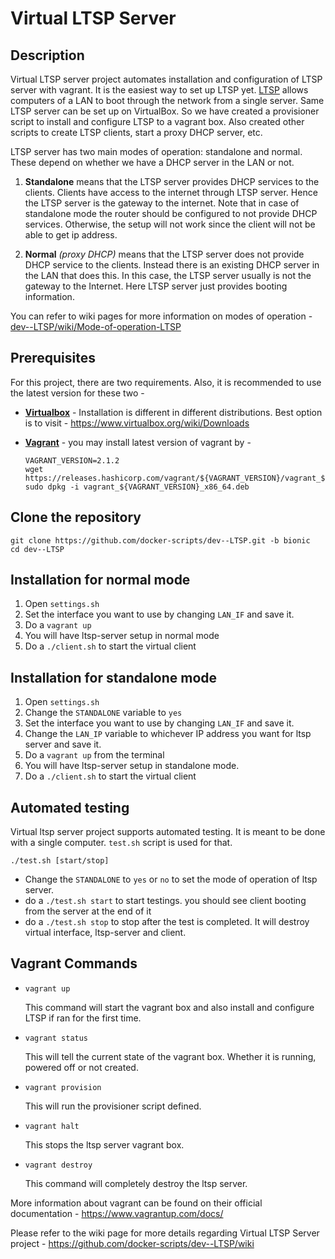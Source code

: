 # Virtual LTSP Server

## Description
Virtual LTSP server project automates installation and configuration of LTSP server with vagrant. It is the easiest way to set up LTSP yet. 
[LTSP](http://www.ltsp.org/) allows computers of a LAN to boot through the network from a single server. Same LTSP server can be set up on VirtualBox. So we have created a provisioner script to install and configure LTSP to a vagrant box. Also created other scripts to create LTSP clients, start a proxy DHCP server, etc.

LTSP server has two main modes of operation: standalone and normal. These depend on whether we have a DHCP server in the LAN or not.

1. **Standalone** means that the LTSP server provides DHCP services to the clients. Clients have access to the internet through LTSP server. Hence the LTSP server is the gateway to the internet. Note that in case of standalone mode the router should be configured to not provide DHCP services. Otherwise, the setup will not work since the client will not be able to get ip address.

1. **Normal** _(proxy DHCP)_ means that the LTSP server does not provide DHCP service to the clients. Instead there is an existing DHCP server in the LAN that does this. In this case, the LTSP server usually is not the gateway to the Internet. Here LTSP server just provides booting information.

You can refer to wiki pages for more information on modes of operation - [dev--LTSP/wiki/Mode-of-operation-LTSP](https://github.com/docker-scripts/dev--LTSP/wiki/LTSP-Modes-of-Operation)

## Prerequisites
For this project, there are two requirements. Also, it is recommended to use the latest version for these two -

- **[Virtualbox](https://www.virtualbox.org/)** - Installation is different in different distributions. Best option is to visit - https://www.virtualbox.org/wiki/Downloads
- **[Vagrant](https://www.vagrantup.com/)** - you may install latest version of vagrant by -
   
   ```
   VAGRANT_VERSION=2.1.2
   wget https://releases.hashicorp.com/vagrant/${VAGRANT_VERSION}/vagrant_${VAGRANT_VERSION}_x86_64.deb
   sudo dpkg -i vagrant_${VAGRANT_VERSION}_x86_64.deb
   ```
## Clone the repository
   
   ```
   git clone https://github.com/docker-scripts/dev--LTSP.git -b bionic
   cd dev--LTSP
   ```

## Installation for normal mode
1. Open `settings.sh` 
1. Set the interface you want to use by changing `LAN_IF` and save it.
1. Do a `vagrant up` 
1. You will have ltsp-server setup in normal mode
1. Do a `./client.sh` to start the virtual client

## Installation for standalone mode  
1. Open `settings.sh`
1. Change the `STANDALONE` variable to `yes`
1. Set the interface you want to use by changing `LAN_IF` and save it.
1. Change the `LAN_IP` variable to whichever IP address you want for ltsp server and save it.
1. Do a `vagrant up` from the terminal
1. You will have ltsp-server setup in standalone mode.
1. Do a `./client.sh` to start the virtual client

## Automated testing
Virtual ltsp server project supports automated testing. It is meant to be done with a single computer. `test.sh` script is used for that. 
```
./test.sh [start/stop] 
```
- Change the `STANDALONE` to `yes` or `no` to set the mode of operation of ltsp server.
- do a `./test.sh start` to start testings. you should see client booting from the server at the end of it
- do a `./test.sh stop` to stop after the test is completed. It will destroy virtual interface, ltsp-server and client.

## Vagrant Commands

- `vagrant up`

	This command will start the vagrant box and also install and configure LTSP if ran for the first time.
	
- `vagrant status`

	This will tell the current state of the vagrant box. Whether it is running, powered off or not created.
	
- `vagrant provision`

   This will run the provisioner script defined.
	
- `vagrant halt`

	This stops the ltsp server vagrant box.
	
- `vagrant destroy`

	This command will completely destroy the ltsp server.
	
More information about vagrant can be found on their official documentation - https://www.vagrantup.com/docs/	

Please refer to the wiki page for more details regarding Virtual LTSP Server project - https://github.com/docker-scripts/dev--LTSP/wiki

